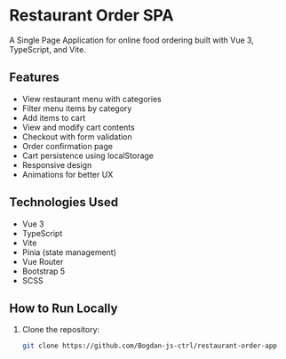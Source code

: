 # Restaurant Order SPA

A Single Page Application for online food ordering built with Vue 3, TypeScript, and Vite.

## Features

- View restaurant menu with categories
- Filter menu items by category
- Add items to cart
- View and modify cart contents
- Checkout with form validation
- Order confirmation page
- Cart persistence using localStorage
- Responsive design
- Animations for better UX

## Technologies Used

- Vue 3
- TypeScript
- Vite
- Pinia (state management)
- Vue Router
- Bootstrap 5
- SCSS

## How to Run Locally

1. Clone the repository:
   ```bash
   git clone https://github.com/Bogdan-js-ctrl/restaurant-order-app
